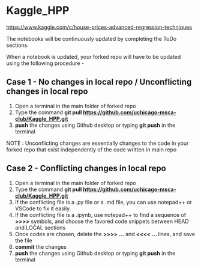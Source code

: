 # Kaggle_HPP
https://www.kaggle.com/c/house-prices-advanced-regression-techniques


The notebooks will be continuously updated by completing the ToDo sections.

When a notebook is updated, your forked repo will have to be updated using the following procedure - 

## Case 1 - No changes in local repo / Unconflicting changes in local repo

1. Open a terminal in the main folder of forked repo
1. Type the command <b>git pull https://github.com/uchicago-msca-club/Kaggle_HPP.git</b>
1. <b>push</b> the changes using Github desktop or typing <b>git push</b> in the terminal

NOTE : Unconflicting changes are essentially changes to the code in your forked repo that exist independently of the code written in main repo

## Case 2 - Conflicting changes in local repo

1. Open a terminal in the main folder of forked repo
1. Type the command <b>git pull https://github.com/uchicago-msca-club/Kaggle_HPP.git</b>
1. If the conflicting file is a .py file or a .md file, you can use notepad++ or VSCode to fix it easily.
1. If the conflicting file is a .ipynb, use notepad++ to find a sequence of <b>>>>></b> symbols, and choose the favored code snippets between HEAD and LOCAL sections
1. Once codes are chosen, delete the <b>>>>> ...</b> and <b><<<< ... </b> lines, and save the file
1. <b>commit</b> the changes
1. <b>push</b> the changes using Github desktop or typing <b>git push</b> in the terminal
